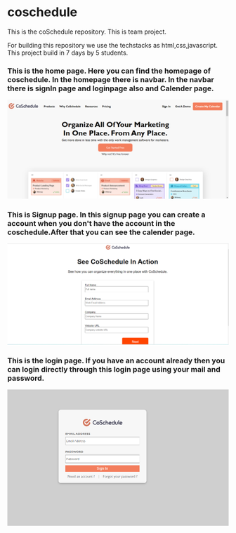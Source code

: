 # coschedule
This is the coSchedule repository. This is team project.
<p>
For building this repository we use the techstacks as html,css,javascript.
This project build in 7 days by 5 students.
</p>
<h3>This is the home page. Here you can find the homepage of coschedule. In the homepage there is navbar. In the navbar there is signIn page and loginpage also and Calender page.</h3>
<img src = "./homepage.jpg.png"/>
<h3>This is Signup page. In this signup page you can create a account when you don't have the account in the coschedule.After that you can see the calender page.</h3>
<img src = "./signup.jpg.png"/>
<h3>This is the login page. If you have an account already then you can login directly through this login page using your mail and password. </h3>
<img src = "./loginpage.jpg.png"/>

